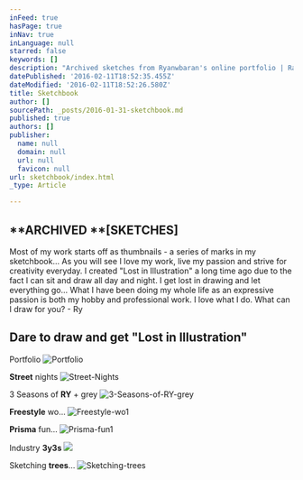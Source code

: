 ```yaml
---
inFeed: true
hasPage: true
inNav: true
inLanguage: null
starred: false
keywords: []
description: "Archived sketches from Ryanwbaran's online portfolio | Raw | GoToProDesign"
datePublished: '2016-02-11T18:52:35.455Z'
dateModified: '2016-02-11T18:52:26.580Z'
title: Sketchbook
author: []
sourcePath: _posts/2016-01-31-sketchbook.md
published: true
authors: []
publisher:
  name: null
  domain: null
  url: null
  favicon: null
url: sketchbook/index.html
_type: Article

---
```

## **ARCHIVED **\[SKETCHES\]

Most of my work starts off as thumbnails - a series of marks in my sketchbook... As you will see I love my work, live my passion and strive for creativity everyday. I created "Lost in Illustration" a long time ago due to the fact I can sit and draw all day and night. I get lost in drawing and let everything go... What I have been doing my whole life as an expressive passion is both my hobby and professional work. I love what I do. What can I draw for you? - Ry

## Dare to draw and get "Lost in Illustration"

Portfolio
![Portfolio](https://s3-us-west-2.amazonaws.com/the-grid-img/p/ed9df0a0ea328a71f17f9f4b51bdcb9e9288230b.jpg)

**Street** nights
![Street-Nights](https://s3-us-west-2.amazonaws.com/the-grid-img/p/40ff71920020d35b3bc840398d731ee4666dd48b.jpg)

3 Seasons of **RY** + grey
![3-Seasons-of-RY-grey](https://the-grid-user-content.s3-us-west-2.amazonaws.com/141902bd-d450-4085-8af8-fb24405fec23.jpg)

**Freestyle** wo...
![Freestyle-wo1](https://the-grid-user-content.s3-us-west-2.amazonaws.com/16c7b4b6-2e3a-44b3-894f-00943aa2988a.jpg)

**Prisma** fun...
![Prisma-fun1](https://s3-us-west-2.amazonaws.com/the-grid-img/p/3ffc120f93290bc845f9e5ab35dea4afc2a8c975.jpg)

Industry **3y3s**
![](https://the-grid-user-content.s3-us-west-2.amazonaws.com/b39a8129-a28e-4753-8f0b-0287b91ff4f0.jpg)

Sketching **trees**...
![Sketching-trees](https://s3-us-west-2.amazonaws.com/the-grid-img/p/0f65be23e278b7d9b92f02006830889c8c008ebb.jpg)